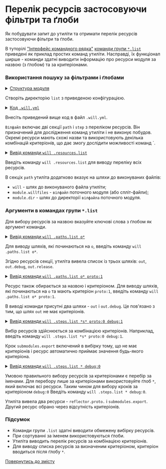 # Перелік ресурсів застосовуючи фільтри та ґлоби

Як побудувати запит до утиліти та отримати перелік ресурсів застосовуючи фільтри та ґлоби.

В туторілі ["Інтерфейс командного рядка"](CLI.md) [команди групи `*.list`](../concept/Command.md#Таблиця-команд-утиліти-willbe) приведені як приклад простих команд утиліти. Насправді, їх функціонал ширше - команди здатні виводити інформацію про ресурси модуля за назвою (з ґлобом) та за критеріонами.  

### Використання пошуку за фільтрами і ґлобами   

<details>
  <summary><u>Структура модуля</u></summary>

```
list
  └── .will.yml  

```

</details>

Створіть директорію `list` з приведеною конфігурацією.

<details>
  <summary><u>Код <code>.will.yml</code></u></summary>

```yaml
path :

  proto : './proto'
  in : '.'
  out : 'out'
  out.debug :
    path : './out/debug'
    criterion :
      debug : 1
      proto : 1
  out.release :
    path : './out/release'
    criterion :
      debug : 0
      proto : 0

step :

  reflect.proto :
    inherit : predefined.reflect
    reflector :
      reflector::reflect.proto.*=1
    criterion :
      debug : [ 0,1 ]
      proto : 1

  reflect.submodules :
    inherit : predefined.reflect
    reflector :
      reflector::reflect.submodules*=1
    criterion :
      debug : 1
      proto : 0

  delete.out.debug :
    inherit : predefined.delete
    filePath : path::out.debug
    criterion :
      debug : 1

  submodules.export :
    currentPath : path::dirPath
    shell : 'will .each ./module .export'

```

</details>

Внесіть приведений вище код в файл `.will.yml`.

`Вілфайл` включає дві секції `path` i `step` з переліком ресурсів. Він призначений для дослідження команд утиліти і не виконує побудов. Окремі ресурси мають схожі назви та використовують декілька комбінацій критеріонів, що дає змогу дослідити можливості команд `.  

<details>
  <summary><u>Вивід команди <code>will .resources.list</code></u></summary>

```
[user@user ~]$ will .resources.list
...
About
  enabled : 1

Paths
  will : '/usr/lib/node_modules/willbe/proto/dwtools/atop/will/Exec'
  module.willfiles : '/path_to_file/.will.yml'
  module.dir : '/path_to_file'
  proto : './proto'
  in : '.'
  out : 'out'
  out.debug : './out/debug'
  out.release : './out/release'

step::reflect.proto.
  criterion :
    debug : 0
    proto : 1
  opts :
    reflector : reflector::reflect.proto.*=1
  inherit :
    predefined.reflect

step::reflect.proto.debug
  criterion :
    debug : 1
    proto : 1
  opts :
    reflector : reflector::reflect.proto.*=1
  inherit :
    predefined.reflect

step::reflect.submodules
  criterion :
    debug : 1
    proto : 0
  opts :
    reflector : reflector::reflect.submodules*=1
  inherit :
    predefined.reflect

step::delete.out.debug
  criterion :
    debug : 1
  opts :
    filePath : path::out.debug
  inherit :
    predefined.delete

step::submodules.export
  opts :
    currentPath : path::dirPath
    shell : will .each ./module .export
  inherit :
    shell.run

```

</details>

Введіть команду `will .resources.list` для виводу переліку всіх ресурсів.

В секціх `path` утиліта додатково вказує на шляхи до виконуваних файлів:  
- `will` - шлях до виконуваного файла утиліти;  
- `module.willfiles` - `вілфайл` поточного модуля (або спліт-файли);  
- `module.dir` - шлях до директорії `вілфайла` поточного модуля.  

### Аргументи в командах групи `*.list`

Для вибору ресурсів за назвою вказуйте ключові слова з ґлобом як аргумент команди. 

<details>
  <summary><u>Вивід команди <code>will .paths.list о*</code></u></summary>

```
[user@user ~]$ will .paths.list o*
...
Paths
  out : 'out'
  out.debug : './out/debug'
  out.release : './out/release'

```

</details>

Для виводу шляхів, які починаються на `o`, введіть команду `will .paths.list о*`. 

Згідно ресурсів секції, утиліта вивела список із трьох шляхів: `out`, `out.debug`, `out.release`.

<details>
  <summary><u>Вивід команди <code>will .paths.list о* proto:1</code></u></summary>

```
[user@user ~]$ will .paths.list o* proto:1
...
Paths
  out : 'out'
  out.debug : './out/debug'

```

</details>

Ресурс також обирається за назвою і критеріоном. Для виводу шляхів, які починаються на `o` та мають критеріон `proto:1`, введіть команду `will .paths.list о* proto:1`.

В виводі команди присутні два шляхи - `out` i `out.debug`. Це пов'язано з тим, що шлях `out` не має критеріонів.

<details>
  <summary><u>Вивід команди <code>will .steps.list *s* proto:0 debug:1</code></u></summary>

```
[user@user ~]$ will .steps.list *s* proto:0 debug:1
...
step::reflect.submodules
  criterion :
    debug : 1
    proto : 0
  opts :
    reflector : reflector::reflect.submodules*=1
  inherit :
    predefined.reflect

step::submodules.export
  opts :
    currentPath : path::dirPath
    shell : will .each ./module .export
  inherit :
    shell.run

```

</details>

Вибір ресурсів здійснюється за комбінацією критеріонів. Наприклад, введіть команду `will .steps.list *s* proto:0 debug:1`.

Крок `submodules.export` включений в вибірку тому, що не має критеріонів і ресурс автоматично приймає значення будь-якого критеріона.  

<details>
  <summary><u>Вивід команди <code>will .steps.list * debug:0</code></u></summary>

```
[user@user ~]$ will .steps.list * debug:0
...
step::reflect.proto.
  criterion :
    debug : 0
    proto : 1
  opts :
    reflector : reflector::reflect.proto.*=1
  inherit :
    predefined.reflect

step::submodules.export
  opts :
    currentPath : path::dirPath
    shell : will .each ./module .export
  inherit :
    shell.run

```

</details>

Умовою правильного вибору ресурсів за критеріонами є перебір за іменами. Для перебору лише за критеріонами використовуйте ґлоб `*`, який включає всі ресурси. Таким чином для вибору кроків за критеріоном `debug:0` Введіть команду `will .steps.list * debug:0`.

Утиліта вивела два ресурси - `reflector.proto.` i `submodules.export`. Другий ресурс обрано через відсутність критеріонів.

### Підсумок   

- Команди групи `.list` здатні виводити обмежену вибірку ресурсів.  
- При сортуванні за іменем використовуються ґлоби.  
- Утиліта виводить перелік ресурсів за комбінацією критеріонів.
- Для виводу списка ресурсів за визначеним критеріоном, критеріон вводиться після ґлобу `*`.

[Повернутись до змісту](../README.md#tutorials)

